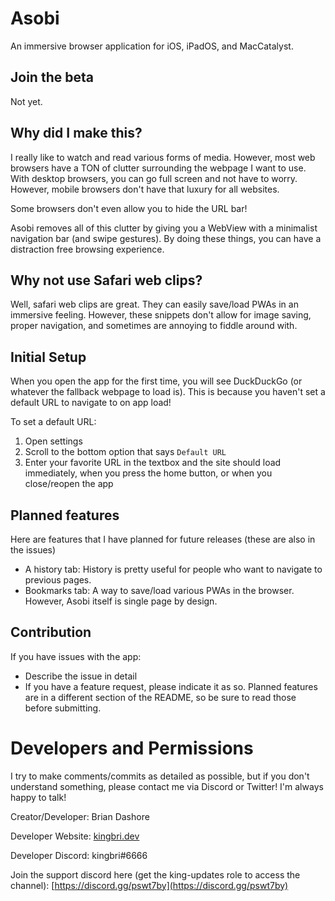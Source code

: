 # Asobi

An immersive browser application for iOS, iPadOS, and MacCatalyst.

## Join the beta

Not yet.

## Why did I make this?

I really like to watch and read various forms of media. However, most web browsers have a TON of clutter surrounding the webpage I want to use. With desktop browsers, you can go full screen and not have to worry. However, mobile browsers don't have that luxury for all websites.

Some browsers don't even allow you to hide the URL bar!

Asobi removes all of this clutter by giving you a WebView with a minimalist navigation bar (and swipe gestures). By doing these things, you can have a distraction free browsing experience.

## Why not use Safari web clips?

Well, safari web clips are great. They can easily save/load PWAs in an immersive feeling. However, these snippets don't allow for image saving, proper navigation, and sometimes are annoying to fiddle around with.

## Initial Setup

When you open the app for the first time, you will see DuckDuckGo (or whatever the fallback webpage to load is). This is because you haven't set a default URL to navigate to on app load!

To set a default URL:

1. Open settings
2. Scroll to the bottom option that says `Default URL`
3. Enter your favorite URL in the textbox and the site should load immediately, when you press the home button, or when you close/reopen the app

## Planned features

Here are features that I have planned for future releases (these are also in the issues)

- A history tab: History is pretty useful for people who want to navigate to previous pages.
- Bookmarks tab: A way to save/load various PWAs in the browser. However, Asobi itself is single page by design.

## Contribution

If you have issues with the app:

- Describe the issue in detail
- If you have a feature request, please indicate it as so. Planned features are in a different section of the README, so be sure to read those before submitting.

# Developers and Permissions

I try to make comments/commits as detailed as possible, but if you don't understand something, please contact me via Discord or Twitter! I'm always happy to talk!

Creator/Developer: Brian Dashore

Developer Website: [kingbri.dev](https://kingbri.dev)

Developer Discord: kingbri#6666

Join the support discord here (get the king-updates role to access the channel): [https://discord.gg/pswt7by](https://discord.gg/pswt7by)
